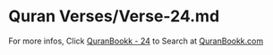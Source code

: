 # Quran Verses/Verse-24.md 

For more infos, Click [QuranBookk - 24](https://www.quranbookk.com/quran/search?q=24) to Search at [QuranBookk.com](http://quranbookk.com/)
